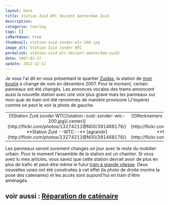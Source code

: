 ```yaml
---
layout: base
title: Station Zuid WTC devient Amsterdam Zuid
description: 
categorie: toering
tags: []
isMarkdown: true
thumbnail: station-zuid-zonder-wtc-200.jpg
image_alt: Station Zuid zonder WTC
permalink: station-zuid-wtc-devient-amsterdam-zuid/
date: 2007-02-27
update: 2012-12-12
---
```




Je vous l'ai dit en vous présentant le quartier [Zuidas](/un-buurt-nomme-zuidas), la station de [mon boulot](/de-mon-boulot) a changé de nom en décembre 2007. Pour le moment, certain panneaux ont été changés. Les annonces vocales des trams annoncent aussi la nouvelle station avec une voix plus grave mais les panneaux sur mon quai de tram ont été renommés de manière provisoire (J'espère) comme on peut le voir la photo de gauche.

<!-- HTML -->
<table align=center cellpadding=3><tr><td align=center>
<!-- / HTML -->
[![Station Zuid zonder WTC](station-zuid-zonder-wtc-200.jpg){.center}](http://flickr.com/photos/13274211@N00/391468176/)
**Station Zuid --WTC--**  
[agrandir](http://flickr.com/photos/13274211@N00/391468176/)
<!-- HTML -->
</td><td align=center>
<!-- / HTML -->
[![Werknemers bij Station Zuid WTC](travaux-zuid-wtc-200.jpg){.center}](http://flickr.com/photos/13274211@N00/391443565/)
**NS Werknemers**  
[agrandir](http://flickr.com/photos/13274211@N00/391443565/)
<!-- HTML -->
</td></tr></table>
<!-- / HTML -->

Les panneaux seront surement changés un jour avec le reste du mobilier urbain. Pour le moment l'ensemble de la station est un chantier. Si vous avez lu mes articles, vous savez que cette station devrait avoir de plus en plus de trafic et peut-être même le futur [train à grande vitesse](/une-nouvelle-ligne-a-grande-vitesse). Deux nouvelles voies ont été construites à cet effet (la photo de droite montre la pose des catenaires) et les accès sont aujourd'hui en train d'être aménagés.

voir aussi : [Réparation de caténaire](/le-tram-en-panne)
---
